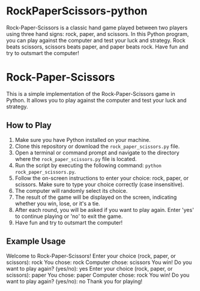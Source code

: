 # RockPaperScissors-python
Rock-Paper-Scissors is a classic hand game played between two players using three hand signs: rock, paper, and scissors. In this Python program, you can play against the computer and test your luck and strategy. Rock beats scissors, scissors beats paper, and paper beats rock. Have fun and try to outsmart the computer!

# Rock-Paper-Scissors

This is a simple implementation of the Rock-Paper-Scissors game in Python. It allows you to play against the computer and test your luck and strategy.

## How to Play

1. Make sure you have Python installed on your machine.
2. Clone this repository or download the `rock_paper_scissors.py` file.
3. Open a terminal or command prompt and navigate to the directory where the `rock_paper_scissors.py` file is located.
4. Run the script by executing the following command: `python rock_paper_scissors.py`.
5. Follow the on-screen instructions to enter your choice: rock, paper, or scissors. Make sure to type your choice correctly (case insensitive).
6. The computer will randomly select its choice.
7. The result of the game will be displayed on the screen, indicating whether you win, lose, or it's a tie.
8. After each round, you will be asked if you want to play again. Enter 'yes' to continue playing or 'no' to exit the game.
9. Have fun and try to outsmart the computer!

## Example Usage
Welcome to Rock-Paper-Scissors!
Enter your choice (rock, paper, or scissors): rock
You chose: rock
Computer chose: scissors
You win!
Do you want to play again? (yes/no): yes
Enter your choice (rock, paper, or scissors): paper
You chose: paper
Computer chose: rock
You win!
Do you want to play again? (yes/no): no
Thank you for playing!
